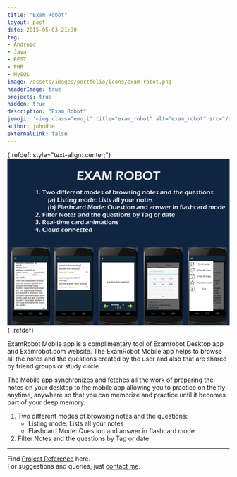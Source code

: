 ```yaml
---
title: "Exam Robot"
layout: post
date: 2015-05-03 21:30
tag: 
- Android
- Java
- REST
- PHP
- MySQL
image: /assets/images/portfolio/icons/exam_robot.png
headerImage: true
projects: true
hidden: true
description: "Exam Robot"
jemoji: '<img class="emoji" title="exam_robot" alt="exam_robot" src="/assets/images/portfolio/icons/exam_robot.png" height="20" width="20" align="absmiddle">'
author: johndoe
externalLink: false
---
```


{:refdef: style="text-align: center;"}
![Screenshot](/assets/images/portfolio/exam_robot.png)
{: refdef}

ExamRobot Mobile app is a complimentary tool of Examrobot Desktop app and Examrobot.com website. The ExamRobot Mobile app helps to browse all the notes and the questions created by the user and also that are shared by friend groups or study circle.

The Mobile app synchronizes and fetches all the work of preparing the notes on your desktop to the mobile app allowing you to practice on the fly anytime, anywhere so that you can memorize and practice until it becomes part of your deep memory.

1. Two different modes of browsing notes and the questions:
	* Listing mode: Lists all your notes
	* Flashcard Mode: Question and answer in flashcard mode
2. Filter Notes and the questions by Tag or date

---

Find [Project Reference](https://www.freelancer.com/projects/Mobile-Phone-Android/Write-Android-application.6991860/) here.<br />
For suggestions and queries, just [contact me](http://linkedin.com/in/xuhaibahmad).
